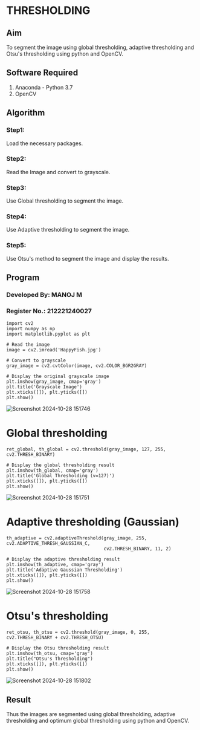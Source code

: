 # THRESHOLDING
## Aim
To segment the image using global thresholding, adaptive thresholding and Otsu's thresholding using python and OpenCV.

## Software Required
1. Anaconda - Python 3.7
2. OpenCV

## Algorithm

### Step1:
Load the necessary packages.

### Step2:
Read the Image and convert to grayscale.

### Step3:
Use Global thresholding to segment the image.

### Step4:
Use Adaptive thresholding to segment the image.

### Step5:
Use Otsu's method to segment the image and display the results.

## Program

### Developed By: MANOJ M
### Register No.: 212221240027
```
import cv2
import numpy as np
import matplotlib.pyplot as plt

# Read the image
image = cv2.imread('HappyFish.jpg')

# Convert to grayscale
gray_image = cv2.cvtColor(image, cv2.COLOR_BGR2GRAY)

# Display the original grayscale image
plt.imshow(gray_image, cmap='gray')
plt.title('Grayscale Image')
plt.xticks([]), plt.yticks([])
plt.show()

```
![Screenshot 2024-10-28 151746](https://github.com/user-attachments/assets/b6b9c8bd-59b6-472a-bc56-d3e861de5abd)


# Global thresholding
```
ret_global, th_global = cv2.threshold(gray_image, 127, 255, cv2.THRESH_BINARY)

# Display the global thresholding result
plt.imshow(th_global, cmap='gray')
plt.title('Global Thresholding (v=127)')
plt.xticks([]), plt.yticks([])
plt.show()

```




![Screenshot 2024-10-28 151751](https://github.com/user-attachments/assets/d6ae7916-e18f-4c14-aa5c-327e73d3bd42)


# Adaptive thresholding (Gaussian)
```
th_adaptive = cv2.adaptiveThreshold(gray_image, 255, cv2.ADAPTIVE_THRESH_GAUSSIAN_C,
                                    cv2.THRESH_BINARY, 11, 2)

# Display the adaptive thresholding result
plt.imshow(th_adaptive, cmap='gray')
plt.title('Adaptive Gaussian Thresholding')
plt.xticks([]), plt.yticks([])
plt.show()
```


![Screenshot 2024-10-28 151758](https://github.com/user-attachments/assets/dd3257db-5a02-4b7a-a08e-8ed0d5da11cf)





# Otsu's thresholding
```
ret_otsu, th_otsu = cv2.threshold(gray_image, 0, 255, cv2.THRESH_BINARY + cv2.THRESH_OTSU)

# Display the Otsu thresholding result
plt.imshow(th_otsu, cmap='gray')
plt.title("Otsu's Thresholding")
plt.xticks([]), plt.yticks([])
plt.show()
```



![Screenshot 2024-10-28 151802](https://github.com/user-attachments/assets/1f301cb4-2f84-45ac-a4b5-e8049b452bc1)






## Result
Thus the images are segmented using global thresholding, adaptive thresholding and optimum global thresholding using python and OpenCV.
